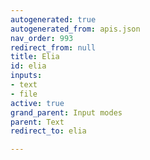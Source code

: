 ```yaml
---
autogenerated: true
autogenerated_from: apis.json
nav_order: 993
redirect_from: null
title: Elia
id: elia
inputs:
- text
- file
active: true
grand_parent: Input modes
parent: Text
redirect_to: elia

---
```


